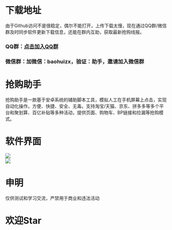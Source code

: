 # 下载地址  
由于Github访问不是很稳定，偶尔不能打开，上传下载太慢，现在通过QQ群/微信群及时同步软件更新下载信息，还能在群内互助，获取最新抢购线报。  
### QQ群：[点击加入QQ群](https://jq.qq.com/?_wv=1027&k=8rmAofkO "点击链接")  
### 微信群：加微信：baohuizx，验证：助手，邀请加入微信群  
   
# 抢购助手  
抢购助手是一款基于安卓系统的辅助脚本工具，模拟人工在手机屏幕上点击，实现自动化操作。方便、快捷、安全、无毒。支持淘宝/天猫、京东、拼多多等多个平台和聚划算、百亿补贴等多种活动，提供页面、购物车、BP链接和捡漏等抢购模式。 
   
# 软件界面  
![](https://github.com/omxmo/qg/blob/main/qg.png)  
![](https://github.com/omxmo/qg/blob/main/bp.png)  
  
# 申明 
仅供测试和学习交流，严禁用于商业和违法活动
  
# 欢迎Star  
